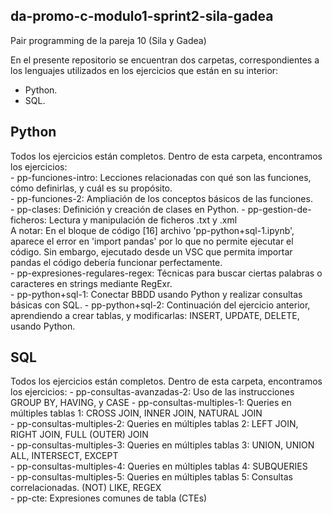## da-promo-c-modulo1-sprint2-sila-gadea
Pair programming de la pareja 10 (Sila y Gadea)

En el presente repositorio se encuentran dos carpetas, correspondientes a los lenguajes utilizados en los ejercicios que están en su interior:
  - Python.  
  - SQL.  
  
  ## Python
  Todos los ejercicios están completos. Dentro de esta carpeta, encontramos los ejercicios:  
      - pp-funciones-intro: Lecciones relacionadas con qué son las funciones, cómo definirlas, y cuál es su propósito.  
      - pp-funciones-2: Ampliación de los conceptos básicos de las funciones.  
      - pp-clases: Definición y creación de clases en Python.
      - pp-gestion-de-ficheros: Lectura y manipulación de ficheros .txt y .xml  
            A notar: En el bloque de código [16] archivo 'pp-python+sql-1.ipynb', aparece el error en   'import pandas' por lo que no permite ejecutar el código. Sin embargo, ejecutado desde un VSC que permita importar pandas el código debería funcionar perfectamente.  
       - pp-expresiones-regulares-regex: Técnicas para buscar ciertas palabras o caracteres en strings mediante RegExr.  
       - pp-python+sql-1: Conectar BBDD usando Python y realizar consultas básicas con SQL.
       - pp-python+sql-2: Continuación del ejercicio anterior, aprendiendo a crear tablas, y modificarlas: INSERT, UPDATE, DELETE, usando Python.
       
   ## SQL
   Todos los ejercicios están completos. Dentro de esta carpeta, encontramos los ejercicios: 
       - pp-consultas-avanzadas-2: Uso de las instrucciones GROUP BY, HAVING, y CASE
       - pp-consultas-multiples-1: Queries en múltiples tablas 1: CROSS JOIN, INNER JOIN, NATURAL JOIN  
       - pp-consultas-multiples-2: Queries en múltiples tablas 2: LEFT JOIN, RIGHT JOIN, FULL (OUTER) JOIN  
       - pp-consultas-multiples-3: Queries en múltiples tablas 3: UNION, UNION ALL, INTERSECT, EXCEPT  
       - pp-consultas-multiples-4: Queries en múltiples tablas 4: SUBQUERIES  
       - pp-consultas-multiples-5: Queries en múltiples tablas 5: Consultas correlacionadas. (NOT) LIKE, REGEX  
       - pp-cte: Expresiones comunes de tabla (CTEs)
